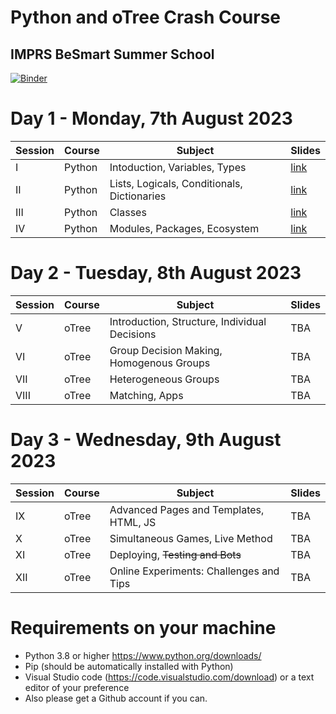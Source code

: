 # Python and oTree Crash Course
## IMPRS BeSmart Summer School
[![Binder](https://mybinder.org/badge_logo.svg)](https://mybinder.org/v2/gh/aseyq/imprs/HEAD)

# Day 1 - Monday, 7th August 2023
| Session | Course | Subject                                      | Slides |
|---------|--------|----------------------------------------------|--------|
| I       | Python | Intoduction, Variables, Types                |[link](https://www.saral.it/imprs/slides/s1_python1.html)|
| II      | Python | Lists, Logicals, Conditionals, Dictionaries  |[link](https://www.saral.it/imprs/slides/s2_python2.html)        |
| III     | Python | Classes                                      |[link](https://www.saral.it/imprs/slides/s3_python3.html)        |
| IV      | Python | Modules, Packages, Ecosystem                 |[link](https://www.saral.it/imprs/slides/s4_python4.html)        |

# Day 2 - Tuesday, 8th August 2023
| Session | Course | Subject                                      | Slides |
|---------|--------|----------------------------------------------|--------|
| V       | oTree  | Introduction, Structure, Individual Decisions |  TBA   |
| VI      | oTree  | Group Decision Making, Homogenous Groups     |  TBA   |
| VII     | oTree  | Heterogeneous Groups                         |  TBA   |
| VIII    | oTree  | Matching, Apps                               |  TBA   |

# Day 3 - Wednesday, 9th August 2023

| Session | Course | Subject                                      | Slides |
|---------|--------|----------------------------------------------|--------|
| IX      | oTree  | Advanced Pages and Templates, HTML, JS       |  TBA   |
| X      | oTree  | Simultaneous Games, Live Method               |  TBA   |
| XI     | oTree  | Deploying, ~~Testing and Bots~~               |  TBA   |
| XII    | oTree  | Online Experiments: Challenges and Tips       |  TBA   |


# Requirements on your machine
- Python 3.8 or higher https://www.python.org/downloads/
- Pip (should be automatically installed with Python)
- Visual Studio code (https://code.visualstudio.com/download) or a text editor of your preference
- Also please get a Github account if you can.

